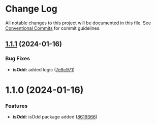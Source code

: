 # Change Log

All notable changes to this project will be documented in this file.
See [Conventional Commits](https://conventionalcommits.org) for commit guidelines.

## [1.1.1](https://github.com/BhanukaChathuranga/monorepo/compare/@vh/isodd@1.1.0...@vh/isodd@1.1.1) (2024-01-16)


### Bug Fixes

* **isOdd:** added logic ([7e9c971](https://github.com/BhanukaChathuranga/monorepo/commit/7e9c97168fe3d6ef3c7558df8db0f30c9d21e054))





# 1.1.0 (2024-01-16)


### Features

* **isOdd:** isOdd package added ([8619366](https://github.com/BhanukaChathuranga/monorepo/commit/861936667fb9420a4116195b7b98991ba039e8ad))
